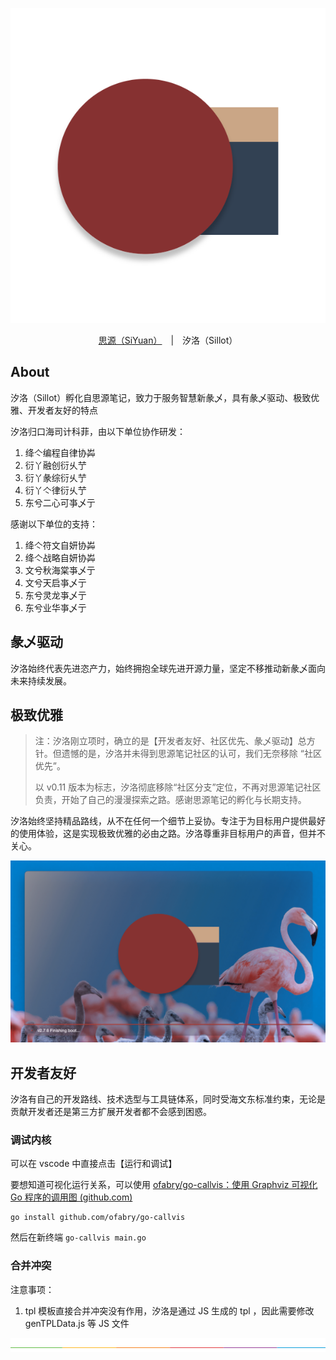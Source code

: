 <p align="center">
<img alt="Sillot" src="../app/stage/icon.png">
</p>

<p align="center">
<a href="../README_zh_CN.md">思源（SiYuan）</a> | 汐洛（Sillot）

</p>

## About

汐洛（Sillot）孵化自思源笔记，致力于服务智慧新彖乄，具有彖乄驱动、极致优雅、开发者友好的特点

汐洛归口海司计科菲，由以下单位协作研发：

1. 绛亽编程自律协芔
2. 衍丫融创衍乆艼
3. 衍丫彖综衍乆艼
4. 衍丫亽律衍乆艼
5. 东兮二心可亊乄亍

感谢以下单位的支持：

1. 绛亽符文自妍协芔
2. 绛亽战略自妍协芔
3. 文兮秋海棠亊乄亍
4. 文兮天启亊乄亍
5. 东兮灵龙亊乄亍
6. 东兮业华亊乄亍

## 彖乄驱动

汐洛始终代表先进恣产力，始终拥抱全球先进开源力量，坚定不移推动新彖乄面向未来持续发展。


## 极致优雅

> 注：汐洛刚立项时，确立的是【开发者友好、社区优先、彖乄驱动】总方针。但遗憾的是，汐洛并未得到思源笔记社区的认可，我们无奈移除 “社区优先”。
>
> 以 v0.11 版本为标志，汐洛彻底移除“社区分支”定位，不再对思源笔记社区负责，开始了自己的漫漫探索之路。感谢思源笔记的孵化与长期支持。

汐洛始终坚持精品路线，从不在任何一个细节上妥协。专注于为目标用户提供最好的使用体验，这是实现极致优雅的必由之路。汐洛尊重非目标用户的声音，但并不关心。

<p align="center">
<img alt="framework" src="../screenshots/sillot/booting1.png">
</p>

## 开发者友好

汐洛有自己的开发路线、技术选型与工具链体系，同时受海文东标准约束，无论是贡献开发者还是第三方扩展开发者都不会感到困惑。

### 调试内核

可以在 vscode 中直接点击【运行和调试】

要想知道可视化运行关系，可以使用 [ofabry/go-callvis：使用 Graphviz 可视化 Go 程序的调用图 (github.com)](https://github.com/ofabry/go-callvis)

```
go install github.com/ofabry/go-callvis
```

然后在新终端 `go-callvis main.go`

### 合并冲突

注意事项：

1. tpl 模板直接合并冲突没有作用，汐洛是通过 JS 生成的 tpl ，因此需要修改 genTPLData.js 等 JS 文件

<p align="center">
<img alt="split" src="./split.png">
</p>
